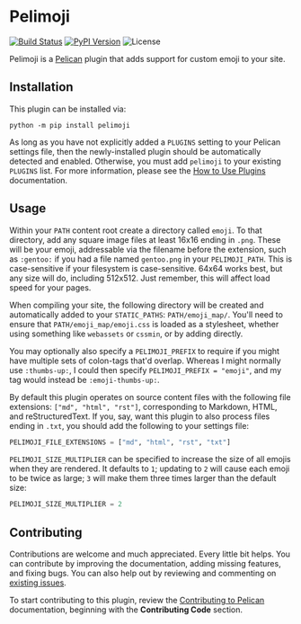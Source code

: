 # Pelimoji

[![Build Status](https://img.shields.io/github/actions/workflow/status/pelican-plugins/pelimoji/main.yml?branch=main)](https://github.com/pelican-plugins/pelimoji/actions)
[![PyPI Version](https://img.shields.io/pypi/v/pelican-markdown-include)](https://pypi.org/project/pelican-markdown-include/)
![License](https://img.shields.io/pypi/l/pelican-markdown-include?color=blue)

Pelimoji is a [Pelican][] plugin that adds support for custom emoji to your site.

Installation
------------

This plugin can be installed via:

    python -m pip install pelimoji

As long as you have not explicitly added a `PLUGINS` setting to your Pelican settings file, then the newly-installed plugin should be automatically detected and enabled. Otherwise, you must add `pelimoji` to your existing `PLUGINS` list. For more information, please see the [How to Use Plugins](https://docs.getpelican.com/en/latest/plugins.html#how-to-use-plugins) documentation.

Usage
-----

Within your `PATH` content root create a directory called `emoji`. To that directory, add any square image files at least 16x16 ending in `.png`. These will be your emoji, addressable via the filename before the extension, such as `:gentoo:` if you had a file named `gentoo.png` in your `PELIMOJI_PATH`. This is case-sensitive if your filesystem is case-sensitive. 64x64 works best, but any size will do, including 512x512. Just remember, this will affect load speed for your pages.

When compiling your site, the following directory will be created and automatically added to your `STATIC_PATHS`: `PATH/emoji_map/`. You'll need to ensure that `PATH/emoji_map/emoji.css` is loaded as a stylesheet, whether using something like `webassets` or `cssmin`, or by adding directly.

You may optionally also specify a `PELIMOJI_PREFIX` to require if you might have multiple sets of colon-tags that'd overlap. Whereas I might normally use `:thumbs-up:`, I could then specify `PELIMOJI_PREFIX = "emoji"`, and my tag would instead be `:emoji-thumbs-up:`.

By default this plugin operates on source content files with the following file extensions: `["md", "html", "rst"]`, corresponding to Markdown, HTML, and reStructuredText. If you, say, want this plugin to also process files ending in `.txt`, you should add the following to your settings file:

```python
PELIMOJI_FILE_EXTENSIONS = ["md", "html", "rst", "txt"]
```

`PELIMOJI_SIZE_MULTIPLIER` can be specified to increase the size of all emojis when they are rendered. It defaults to `1`; updating to `2` will cause each emoji to be twice as large; `3` will make them three times larger than the default size:
```python
PELIMOJI_SIZE_MULTIPLIER = 2
```

Contributing
------------

Contributions are welcome and much appreciated. Every little bit helps. You can contribute by improving the documentation, adding missing features, and fixing bugs. You can also help out by reviewing and commenting on [existing issues][].

To start contributing to this plugin, review the [Contributing to Pelican][] documentation, beginning with the **Contributing Code** section.

[Pelican]: https://getpelican.com
[existing issues]: https://github.com/pelican-plugins/pelimoji/issues
[Contributing to Pelican]: https://docs.getpelican.com/en/latest/contribute.html
